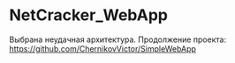 # NetCracker_WebApp
Выбрана неудачная архитектура. Продолжение проекта: https://github.com/ChernikovVictor/SimpleWebApp
